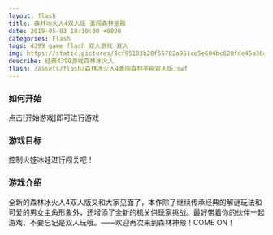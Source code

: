 ```yaml
---
layout: flash
title: 森林冰火人4双人版 勇闯森林圣殿
date: 2019-05-03 18:10:00 +0800
categories: Flash
tags: 4399 game flash 双人游戏 双人
img: https://static.pictures/8cf95103b28f55702a961ce5e604bc620fde45a36d41e98d4f148fdc9d5291e8.jpg
describe: 经典4399游戏森林冰火人
flash: /assets/flash/森林冰火人4勇闯森林圣殿双人版.swf
---
```


### 如何开始

点击[开始游戏]即可进行游戏

### 游戏目标

控制火娃冰娃进行闯关吧！

### 游戏介绍

全新的森林冰火人4双人版又和大家见面了，本作除了继续传承经典的解谜玩法和可爱的男女主角形象外，还增添了全新的机关供玩家挑战。最好带着你的伙伴一起游戏，不要忘记是双人玩哦。——欢迎再次来到森林神殿！COME ON！
